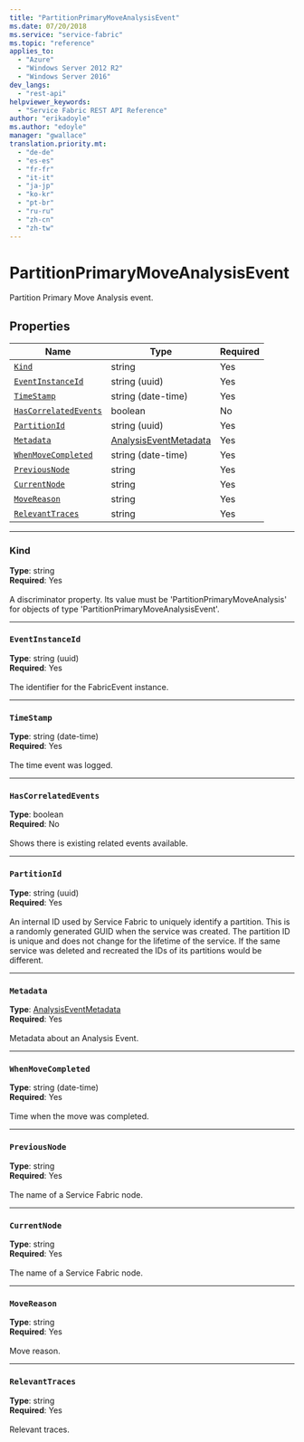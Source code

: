 ```yaml
---
title: "PartitionPrimaryMoveAnalysisEvent"
ms.date: 07/20/2018
ms.service: "service-fabric"
ms.topic: "reference"
applies_to: 
  - "Azure"
  - "Windows Server 2012 R2"
  - "Windows Server 2016"
dev_langs: 
  - "rest-api"
helpviewer_keywords: 
  - "Service Fabric REST API Reference"
author: "erikadoyle"
ms.author: "edoyle"
manager: "gwallace"
translation.priority.mt: 
  - "de-de"
  - "es-es"
  - "fr-fr"
  - "it-it"
  - "ja-jp"
  - "ko-kr"
  - "pt-br"
  - "ru-ru"
  - "zh-cn"
  - "zh-tw"
---
```

# PartitionPrimaryMoveAnalysisEvent

Partition Primary Move Analysis event.

## Properties
| Name | Type | Required |
| --- | --- | --- |
| [`Kind`](#kind) | string | Yes |
| [`EventInstanceId`](#eventinstanceid) | string (uuid) | Yes |
| [`TimeStamp`](#timestamp) | string (date-time) | Yes |
| [`HasCorrelatedEvents`](#hascorrelatedevents) | boolean | No |
| [`PartitionId`](#partitionid) | string (uuid) | Yes |
| [`Metadata`](#metadata) | [AnalysisEventMetadata](sfclient-v63-model-analysiseventmetadata.md) | Yes |
| [`WhenMoveCompleted`](#whenmovecompleted) | string (date-time) | Yes |
| [`PreviousNode`](#previousnode) | string | Yes |
| [`CurrentNode`](#currentnode) | string | Yes |
| [`MoveReason`](#movereason) | string | Yes |
| [`RelevantTraces`](#relevanttraces) | string | Yes |

____
### Kind
__Type__: string <br/>
__Required__: Yes <br/>
<br/>
A discriminator property. Its value must be 'PartitionPrimaryMoveAnalysis' for objects of type 'PartitionPrimaryMoveAnalysisEvent'.

____
### `EventInstanceId`
__Type__: string (uuid) <br/>
__Required__: Yes<br/>
<br/>
The identifier for the FabricEvent instance.

____
### `TimeStamp`
__Type__: string (date-time) <br/>
__Required__: Yes<br/>
<br/>
The time event was logged.

____
### `HasCorrelatedEvents`
__Type__: boolean <br/>
__Required__: No<br/>
<br/>
Shows there is existing related events available.

____
### `PartitionId`
__Type__: string (uuid) <br/>
__Required__: Yes<br/>
<br/>
An internal ID used by Service Fabric to uniquely identify a partition. This is a randomly generated GUID when the service was created. The partition ID is unique and does not change for the lifetime of the service. If the same service was deleted and recreated the IDs of its partitions would be different.

____
### `Metadata`
__Type__: [AnalysisEventMetadata](sfclient-v63-model-analysiseventmetadata.md) <br/>
__Required__: Yes<br/>
<br/>
Metadata about an Analysis Event.

____
### `WhenMoveCompleted`
__Type__: string (date-time) <br/>
__Required__: Yes<br/>
<br/>
Time when the move was completed.

____
### `PreviousNode`
__Type__: string <br/>
__Required__: Yes<br/>
<br/>
The name of a Service Fabric node.

____
### `CurrentNode`
__Type__: string <br/>
__Required__: Yes<br/>
<br/>
The name of a Service Fabric node.

____
### `MoveReason`
__Type__: string <br/>
__Required__: Yes<br/>
<br/>
Move reason.

____
### `RelevantTraces`
__Type__: string <br/>
__Required__: Yes<br/>
<br/>
Relevant traces.
